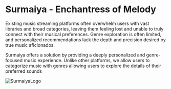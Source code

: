 # Surmaiya - Enchantress of Melody
Existing music streaming platforms often overwhelm users with vast libraries and broad categories, leaving them feeling lost and unable to truly connect with their musical preferences. Genre exploration is often limited, and personalized recommendations lack the depth and precision desired by true music aficionados. 

Surmaiya offers a solution by providing a deeply personalized and genre-focused music experience. Unlike other platforms, we allow users to categorize music with genres allowing users to explore the details of their preferred sounds

![SurmaiyaLogo](https://imgur.com/a/ZYoUe71?raw=true)
